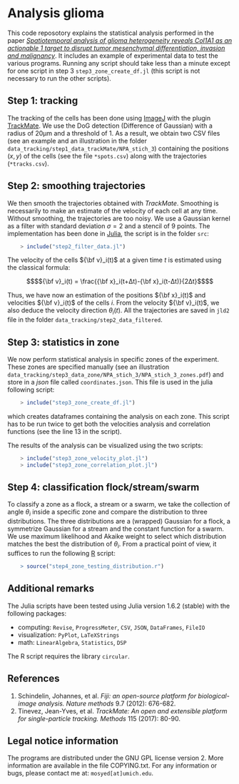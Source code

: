 Analysis glioma
===============

This code reposotory explains the statistical analysis performed in the paper [*Spatiotemporal analysis of glioma heterogeneity reveals Col1A1 as an actionable 1 target to disrupt tumor mesenchymal differentiation, invasion and malignancy*](https://www.biorxiv.org/content/10.1101/2020.12.01.404970v2). It includes an example of experimental data to test the various programs. Running any script should take less than a minute except for one script in step 3 `step3_zone_create_df.jl` (this script is not necessary to run the other scripts).


## Step 1: tracking

The tracking of the cells has been done using [ImageJ][1] with the plugin [TrackMate][2]. We use the DoG detection (Difference of Gaussian) with a radius of 20μm and a threshold of 1. As a result, we obtain two CSV files (see an example and an illustration in the folder `data_tracking/step1_data_trackMate/NPA_stich_3`) containing the positions $(x,y)$ of the cells (see the file `*spots.csv`) along with the trajectories (`*tracks.csv`).

## Step 2: smoothing trajectories

We then smooth the trajectories obtained with *TrackMate*. Smoothing is necessarily to make an estimate of  the velocity of each cell at any time. Without smoothing, the trajectories are too noisy. We use a Gaussian kernel as a filter with standard deviation $σ=2$ and a stencil of $9$ points. The implementation has been done in [Julia](https://julialang.org/), the script is in the folder `src`:
```julia
	> include("step2_filter_data.jl")
```
The velocity of the cells  ${\bf v}_i(t)$ at a given time $t$ is estimated using the classical formula:

```math
$${\bf v}_i(t) = \frac{{\bf x}_i(t+Δt)-{\bf x}_i(t-Δt)}{2Δt}$$
```

Thus, we have now an estimation of the positions ${\bf x}_i(t)$ and  velocities ${\bf v}_i(t)$ of the cells $i$. From the velocity ${\bf v}_i(t)$, we also deduce the velocity direction $θ_i(t)$. All the trajectories are saved in `jld2` file in the folder `data_tracking/step2_data_filtered`.

## Step 3: statistics in zone

We now perform statistical analysis in specific zones of the experiment. These zones are specified manually (see an illustration `data_tracking/step3_data_zone/NPA_stich_3/NPA_stich_3_zones.pdf`) and store in a *json* file called `coordinates.json`. This file is used in the julia following script:
```julia
	> include("step3_zone_create_df.jl")
```
which creates dataframes containing the analysis on each zone. This script has to be run twice to get both the velocities analysis and correlation functions (see the line 13 in the script).

The results of the analysis can be visualized using the two scripts:
```julia
	> include("step3_zone_velocity_plot.jl")
	> include("step3_zone_correlation_plot.jl")
```
## Step 4: classification flock/stream/swarm

To classify a zone as a flock, a stream or a swarm, we take the collection of angle $\theta_i$ inside a specific zone and compare the distribution to three distributions. The three distributions are a (wrapped) Gaussian for a flock, a symmetrize Gaussian for a stream and the constant function for a swarm. We use maximum likelihood and Akaike weight to select which distribution matches the best the distribution of $\theta_i$. From a practical point of view, it suffices to run the following [R](https://www.r-project.org/) script:
```R
	> source("step4_zone_testing_distribution.r")
```

## Additional remarks

The Julia scripts have been tested using Julia version 1.6.2 (stable) with the following packages:
- computing: `Revise`, `ProgressMeter`, `CSV`, `JSON`, `DataFrames`, `FileIO`
- visualization: `PyPlot`, `LaTeXStrings`
- math: `LinearAlgebra`, `Statistics`, `DSP`

The R script requires the library `circular`.


## References

1. Schindelin, Johannes, et al. *Fiji: an open-source platform for biological-image analysis.* _Nature methods_ 9.7 (2012): 676-682.
2. Tinevez, Jean-Yves, et al. *TrackMate: An open and extensible platform for single-particle tracking.* _Methods_ 115 (2017): 80-90.

[1]: https://imagej.net/software/fiji/ "Fiji: an open-source platform for biological-image analysis."
[2]: https://imagej.net/plugins/trackmate/ "TrackMate: An open and extensible platform for single-particle tracking"

## Legal notice information

The programs are distributed under the GNU GPL license version 2. More information are available in the file COPYING.txt. For any information or bugs, please contact me at: `mosyed[at]umich.edu`.


